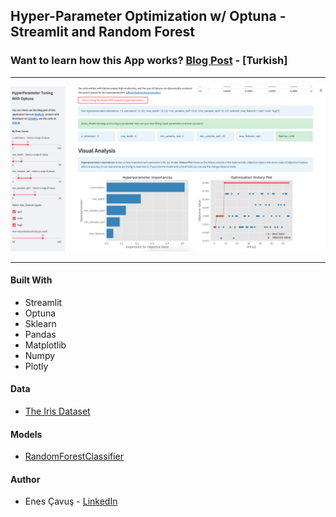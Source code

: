 ## Hyper-Parameter Optimization w/ Optuna - Streamlit and Random Forest


### Want to learn how this App works? [Blog Post](https://medium.com/@enesblog/optuna-ve-streamlit-ile-hiper-parametre-optimizasyonu-random-forest-f831db7ec405) - [Turkish]  

---

![fullscreen](images/app_full_ss.png)

---

#### Built With

- Streamlit
- Optuna
- Sklearn
- Pandas
- Matplotlib
- Numpy
- Plotly

#### Data

- [The Iris Dataset](https://scikit-learn.org/stable/auto_examples/datasets/plot_iris_dataset.html)

#### Models 

- [RandomForestClassifier](https://scikit-learn.org/stable/modules/generated/sklearn.ensemble.RandomForestClassifier.html)

#### Author

- Enes Çavuş - [LinkedIn](https://www.linkedin.com/in/enes-cavus)